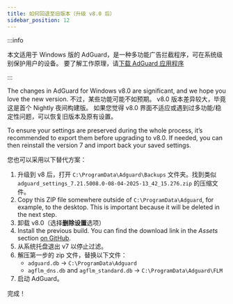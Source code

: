 ```yaml
---
title: 如何回退至旧版本（升级 v8.0 后）
sidebar_position: 12
---
```


:::info

本文适用于 Windows 版的 AdGuard，是一种多功能广告拦截程序，可在系统级别保护用户的设备。 要了解工作原理，请[下载 AdGuard 应用程序](https://agrd.io/download-kb-adblock)

:::

The changes in AdGuard for Windows v8.0 are significant, and we hope you love the new version. 不过，某些功能可能不如预期。 v8.0 版本差异较大，毕竟这是首个 Nightly 夜间构建版。 如果您觉得 v8.0 界面不适应或遇到过多功能/稳定性问题，可以恢复旧版本及原有设置。

To ensure your settings are preserved during the whole process, it’s recommended to export them before upgrading to v8.0. If needed, you can then reinstall the version 7 and import back your saved settings.

您也可以采用以下替代方案：

1. 升级到 v8 后，打开 `C:\ProgramData\Adguard\Backups` 文件夹。找到类似 `adguard_settings_7.21.5008.0-08-04-2025-13_42_15.276.zip` 的压缩文件。
2. Copy this ZIP file somewhere outside of `C:\ProgramData\Adguard`, for example, to the desktop. This is important because it will be deleted in the next step.
3. 卸载 v8.0（选择**删除设置**选项）
4. Install the previous build. You can find the download link in the _Assets_ section [on GitHub](https://github.com/AdguardTeam/AdguardForWindows/releases/tag/v7.21.0-rc-2).
5. 从系统托盘退出 v7 以停止过滤。
6. 解压第一步的 zip 文件，替换以下文件：
   - `adguard.db` → `C:\ProgramData\Adguard`
   - `agflm_dns.db` and `agflm_standard.db` → `C:\ProgramData\Adguard\FLM`
7. 启动 AdGuard。

完成！
